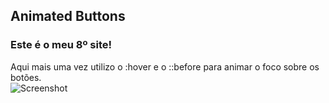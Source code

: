 ## Animated Buttons
### Este é o meu 8º site!
Aqui mais uma vez utilizo o :hover e o ::before para animar o foco sobre os botões.
<br>
![Screenshot](https://i.imgur.com/pQREXwp.gif)